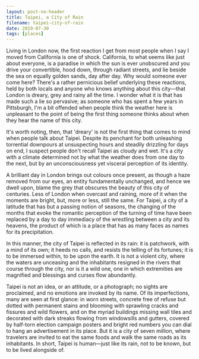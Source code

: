 ```yaml
---
layout: post-no-header
title: Taipei, a City of Rain
filename: taipei-city-of-rain
date: 2019-07-30
tags: [places]
---
```


Living in London now, the first reaction I get from most people when I say I moved from California is one of shock. California, to what seems like just about everyone, is a paradise in which the sun is ever unobscured and you drive your convertible, hood down, through radiant streets, and lie beside the sea on equally golden sands, day after day. Why would someone ever come here? There's a rather pernicious belief underlying these reactions, held by both locals and anyone who knows anything about this city—that London is dreary, grey and rainy all the time. I wonder what it is that has made such a lie so pervasive; as someone who has spent a few years in Pittsburgh, I'm a bit offended when people think the weather here is unpleasant to the point of being the first thing someone thinks about when they hear the name of this city.

It's worth noting, then, that 'dreary' is not the first thing that comes to mind when people talk about Taipei. Despite its penchant for both unleashing torrential downpours at unsuspecting hours and steadily drizzling for days on end, I suspect people don't recall Taipei as cloudy and wet. It's a city with a climate determined not by what the weather does from one day to the next, but by an unconsciousness yet visceral perception of its identity.

A brilliant day in London brings out colours once present, as though a haze removed from our eyes, an entity fundamentally unchanged, and hence we dwell upon, blame the grey that obscures the beauty of this city of centuries. Less of London when overcast and raining, more of it when the moments are bright, but, more or less, still the same. For Taipei, a city of a latitude that has but a passing notion of seasons, the changing of the months that evoke the romantic perception of the turning of time have been replaced by a day to day immediacy of the wrestling between a city and its heavens, the product of which is a place that has as many faces as names for its precipitation.

In this manner, the city of Taipei is reflected in its rain: it is patchwork, with a mind of its own; it heeds no calls, and resists the telling of its fortunes; it is to be immersed within, to be upon the earth. It is not a violent city, where the waters are unceasing and the inhabitants resigned in the rivers that course through the city, nor is it a wild one, one in which extremities are magnified and blessings and curses flow abundantly.

Taipei is not an idea, or an attitude, or a photograph; no sights are proclaimed, and no emotions are invoked by its name. Of its imperfections, many are seen at first glance: in worn streets, concrete free of refuse but dotted with permanent stains and blooming with sprawling cracks and fissures and wild flowers, and on the myriad buildings missing wall tiles and decorated with dark streaks flowing from windowsills and gutters, covered by half-torn election campaign posters and bright red numbers you can dial to hang an advertisement in its place. But it is a city of seven million, where travelers are invited to eat the same foods and walk the same roads as its inhabitants. In short, Taipei is human—just like its rain, not to be known, but to be lived alongside of.
